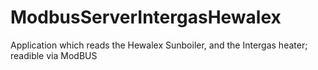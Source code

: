 # ModbusServerIntergasHewalex
Application which reads the Hewalex Sunboiler, and the Intergas heater; readible via ModBUS

